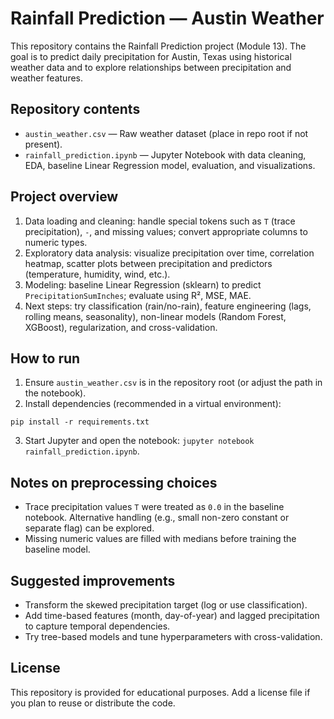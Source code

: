 # Rainfall Prediction — Austin Weather

This repository contains the Rainfall Prediction project (Module 13). The goal is to predict daily precipitation for Austin, Texas using historical weather data and to explore relationships between precipitation and weather features.

## Repository contents
- `austin_weather.csv` — Raw weather dataset (place in repo root if not present).
- `rainfall_prediction.ipynb` — Jupyter Notebook with data cleaning, EDA, baseline Linear Regression model, evaluation, and visualizations.

## Project overview
1. Data loading and cleaning: handle special tokens such as `T` (trace precipitation), `-`, and missing values; convert appropriate columns to numeric types.
2. Exploratory data analysis: visualize precipitation over time, correlation heatmap, scatter plots between precipitation and predictors (temperature, humidity, wind, etc.).
3. Modeling: baseline Linear Regression (sklearn) to predict `PrecipitationSumInches`; evaluate using R², MSE, MAE.
4. Next steps: try classification (rain/no-rain), feature engineering (lags, rolling means, seasonality), non-linear models (Random Forest, XGBoost), regularization, and cross-validation.

## How to run
1. Ensure `austin_weather.csv` is in the repository root (or adjust the path in the notebook).
2. Install dependencies (recommended in a virtual environment):
```
pip install -r requirements.txt
```
3. Start Jupyter and open the notebook: `jupyter notebook rainfall_prediction.ipynb`.

## Notes on preprocessing choices
- Trace precipitation values `T` were treated as `0.0` in the baseline notebook. Alternative handling (e.g., small non-zero constant or separate flag) can be explored.
- Missing numeric values are filled with medians before training the baseline model.

## Suggested improvements
- Transform the skewed precipitation target (log or use classification).
- Add time-based features (month, day-of-year) and lagged precipitation to capture temporal dependencies.
- Try tree-based models and tune hyperparameters with cross-validation.

## License
This repository is provided for educational purposes. Add a license file if you plan to reuse or distribute the code.
